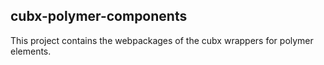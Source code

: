 ## cubx-polymer-components

This project contains the webpackages of the cubx wrappers for polymer elements.
